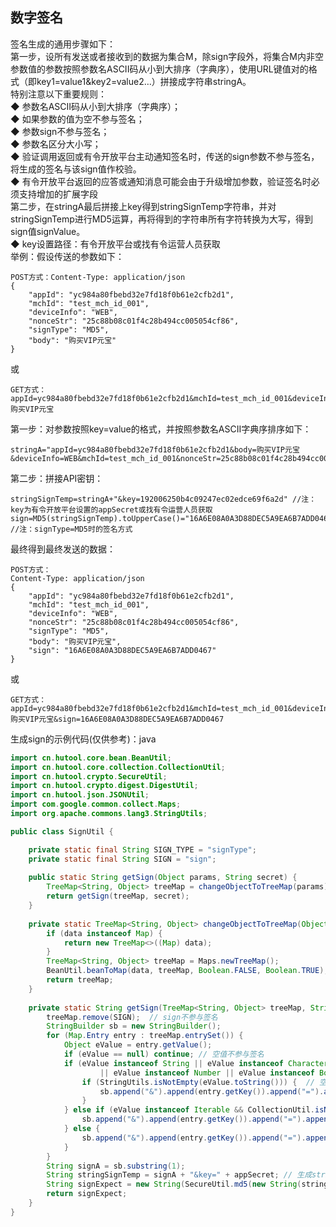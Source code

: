 
## 数字签名
签名生成的通用步骤如下：  
第一步，设所有发送或者接收到的数据为集合M，除sign字段外，将集合M内非空参数值的参数按照参数名ASCII码从小到大排序（字典序），使用URL键值对的格式（即key1=value1&key2=value2…）拼接成字符串stringA。  
特别注意以下重要规则：  
◆ 参数名ASCII码从小到大排序（字典序）；  
◆ 如果参数的值为空不参与签名；  
◆ 参数sign不参与签名；  
◆ 参数名区分大小写；  
◆ 验证调用返回或有令开放平台主动通知签名时，传送的sign参数不参与签名，将生成的签名与该sign值作校验。  
◆ 有令开放平台返回的应答或通知消息可能会由于升级增加参数，验证签名时必须支持增加的扩展字段  
第二步，在stringA最后拼接上key得到stringSignTemp字符串，并对stringSignTemp进行MD5运算，再将得到的字符串所有字符转换为大写，得到sign值signValue。  
◆ key设置路径：有令开放平台或找有令运营人员获取  
举例：假设传送的参数如下：
```$xslt
POST方式：Content-Type: application/json
{
    "appId": "yc984a80fbebd32e7fd18f0b61e2cfb2d1",
    "mchId": "test_mch_id_001",
    "deviceInfo": "WEB",
    "nonceStr": "25c88b08c01f4c28b494cc005054cf86",
    "signType": "MD5",
    "body": "购买VIP元宝"
}
```
或
```$xslt
GET方式：
appId=yc984a80fbebd32e7fd18f0b61e2cfb2d1&mchId=test_mch_id_001&deviceInfo=WEB&&nonceStr=25c88b08c01f4c28b494cc005054cf86&signType=MD5&body=购买VIP元宝 
```
第一步：对参数按照key=value的格式，并按照参数名ASCII字典序排序如下：
```$xslt
stringA="appId=yc984a80fbebd32e7fd18f0b61e2cfb2d1&body=购买VIP元宝&deviceInfo=WEB&mchId=test_mch_id_001&nonceStr=25c88b08c01f4c28b494cc005054cf86&signType=MD5"
```
第二步：拼接API密钥：  
```$xslt
stringSignTemp=stringA+"&key=192006250b4c09247ec02edce69f6a2d" //注：key为有令开放平台设置的appSecret或找有令运营人员获取
sign=MD5(stringSignTemp).toUpperCase()="16A6E08A0A3D88DEC5A9EA6B7ADD0467" //注：signType=MD5时的签名方式
```
最终得到最终发送的数据：
```$xslt
POST方式：
Content-Type: application/json
{
    "appId": "yc984a80fbebd32e7fd18f0b61e2cfb2d1",
    "mchId": "test_mch_id_001",
    "deviceInfo": "WEB",
    "nonceStr": "25c88b08c01f4c28b494cc005054cf86",
    "signType": "MD5",
    "body": "购买VIP元宝",
    "sign": "16A6E08A0A3D88DEC5A9EA6B7ADD0467"
}
```
或
```
GET方式：
appId=yc984a80fbebd32e7fd18f0b61e2cfb2d1&mchId=test_mch_id_001&deviceInfo=WEB&&nonceStr=25c88b08c01f4c28b494cc005054cf86&signType=MD5&body=购买VIP元宝&sign=16A6E08A0A3D88DEC5A9EA6B7ADD0467
```

生成sign的示例代码(仅供参考)：java
```java
import cn.hutool.core.bean.BeanUtil;
import cn.hutool.core.collection.CollectionUtil;
import cn.hutool.crypto.SecureUtil;
import cn.hutool.crypto.digest.DigestUtil;
import cn.hutool.json.JSONUtil;
import com.google.common.collect.Maps;
import org.apache.commons.lang3.StringUtils;

public class SignUtil {

    private static final String SIGN_TYPE = "signType";
    private static final String SIGN = "sign";
    
    public static String getSign(Object params, String secret) {
        TreeMap<String, Object> treeMap = changeObjectToTreeMap(params); // 字典顺序排序
        return getSign(treeMap, secret);
    }
    
    private static TreeMap<String, Object> changeObjectToTreeMap(Object data) {
        if (data instanceof Map) {
            return new TreeMap<>((Map) data);
        }
        TreeMap<String, Object> treeMap = Maps.newTreeMap();
        BeanUtil.beanToMap(data, treeMap, Boolean.FALSE, Boolean.TRUE);
        return treeMap;
    }
    
    private static String getSign(TreeMap<String, Object> treeMap, String appSecret) {
        treeMap.remove(SIGN);  // sign不参与签名
        StringBuilder sb = new StringBuilder();
        for (Map.Entry entry : treeMap.entrySet()) {
            Object eValue = entry.getValue();
            if (eValue == null) continue; // 空值不参与签名
            if (eValue instanceof String || eValue instanceof Character
                    || eValue instanceof Number || eValue instanceof Boolean) { 
                if (StringUtils.isNotEmpty(eValue.toString())) {  // 空值不参与签名    
                    sb.append("&").append(entry.getKey()).append("=").append(eValue);
                }
            } else if (eValue instanceof Iterable && CollectionUtil.isNotEmpty((Iterable) eValue)) { // 空集合不参与签名
                sb.append("&").append(entry.getKey()).append("=").append(JSONUtil.toJsonStr(eValue));  // 集合转化成json格式参与签名
            } else {
                sb.append("&").append(entry.getKey()).append("=").append(JSONUtil.toJsonStr(eValue)); // 其它类型对象转化成json参与签名
            }
        }
        String signA = sb.substring(1);
        String stringSignTemp = signA + "&key=" + appSecret; // 生成stringSignTemp字符串
        String signExpect = new String(SecureUtil.md5(new String(stringSignTemp.getBytes(Charset.forName("UTF-8"))))).toUpperCase(); //md5并转为大写
        return signExpect;
    }
}
```